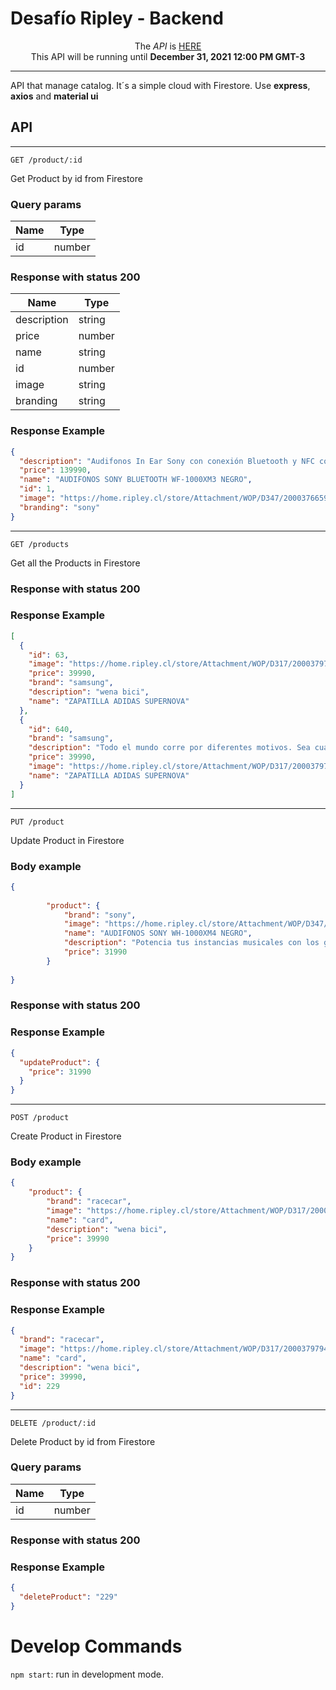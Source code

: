 # Desafío Ripley - Backend



<p align="center">The <i>API</i> is <a href='https://api-desafio-ripley-dot-cristian-valdivia.ue.r.appspot.com'>HERE</a></br>This API will be running until <b>December 31, 2021 12:00 PM GMT-3</b><br /></p>

<hr>

API that manage catalog. It´s a simple cloud with Firestore. Use **express**, **axios** and **material ui**


## API

___

`GET /product/:id`

Get Product by id from Firestore

### Query params

| Name | Type   |
| ---- | ------ |
| id   | number |


### Response with status 200

| Name        | Type   |
| ----------- | ------ |
| description | string |
| price       | number |
| name        | string |
| id          | number |
| image       | string |
| branding    | string |


### Response Example 
```JSON
{
  "description": "Audifonos In Ear Sony con conexión Bluetooth y NFC control de volumen y batería que dura hasta 6 horas de reproducción continua de música o 4 horas en llamadas.",
  "price": 139990,
  "name": "AUDIFONOS SONY BLUETOOTH WF-1000XM3 NEGRO",
  "id": 1,
  "image": "https://home.ripley.cl/store/Attachment/WOP/D347/2000376659756/2000376659756_2.jpg",
  "branding": "sony"
}
```
___
`GET /products`

Get all the Products in Firestore


### Response with status 200

### Response Example 
```JSON
[
  {
    "id": 63,
    "image": "https://home.ripley.cl/store/Attachment/WOP/D317/2000379794089/2000379794089_2.jpg",
    "price": 39990,
    "brand": "samsung",
    "description": "wena bici",
    "name": "ZAPATILLA ADIDAS SUPERNOVA"
  },
  {
    "id": 640,
    "brand": "samsung",
    "description": "Todo el mundo corre por diferentes motivos. Sea cual sea tu motivación, estas zapatillas adidas te ayudan a lograr tus objetivos. Presentan una combinación de acolchado flexible en el antepié y amortiguación receptiva en el talón que brinda suavidad y máxima comodidad. Además, como nos tomamos en serio la protección del medioambiente, estas zapatillas están hechas con materiales reciclados.",
    "price": 39990,
    "image": "https://home.ripley.cl/store/Attachment/WOP/D317/2000379794089/2000379794089_2.jpg",
    "name": "ZAPATILLA ADIDAS SUPERNOVA"
  }
]
```
___
`PUT /product`

Update Product in Firestore


### Body example
```JSON
{
	
 		"product": {
			"brand": "sony",	
	 		"image": "https://home.ripley.cl/store/Attachment/WOP/D347/2000381258203/2000381258203-1.jpg",
 			"name": "AUDIFONOS SONY WH-1000XM4 NEGRO",
 			"description": "Potencia tus instancias musicales con los geniales audífonos Over Ear Sony WH-1000XM4 para una conectividad de alta gama a cada momento. ¡Consigue los tuyos en Ripley.com!",
			"price": 31990
		}
	
}
```
### Response with status 200

### Response Example 
```JSON
{
  "updateProduct": {
    "price": 31990
  }
}
```
___

`POST /product`

Create Product in Firestore

### Body example
```JSON
{
	"product": {
		"brand": "racecar",	
 		"image": "https://home.ripley.cl/store/Attachment/WOP/D317/2000379794089/2000379794089_2.jpg",
 		"name": "card",
 		"description": "wena bici",
		"price": 39990
	}
}
```
### Response with status 200

### Response Example 
```JSON
{
  "brand": "racecar",
  "image": "https://home.ripley.cl/store/Attachment/WOP/D317/2000379794089/2000379794089_2.jpg",
  "name": "card",
  "description": "wena bici",
  "price": 39990,
  "id": 229
}
```
___

`DELETE /product/:id`

Delete Product by id from Firestore

### Query params

| Name | Type   |
| ---- | ------ |
| id   | number |


### Response with status 200
### Response Example 
```JSON
{
  "deleteProduct": "229"
}
```

Develop Commands
========

`npm start`: run in development mode.

